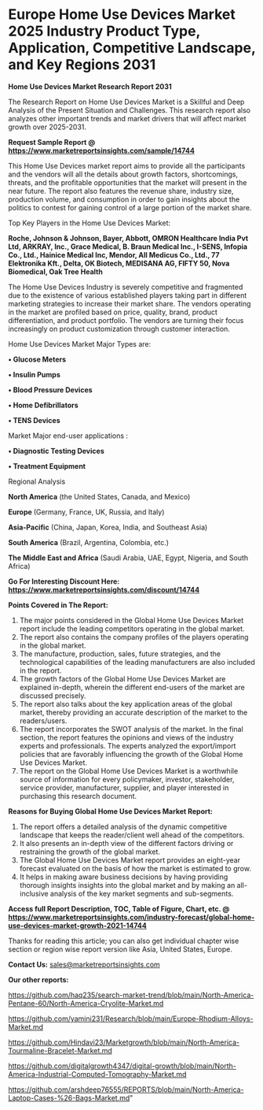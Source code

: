  # Europe Home Use Devices Market 2025 Industry Product Type, Application, Competitive Landscape, and Key Regions 2031

<strong>Home Use Devices Market Research Report 2031</strong>

The Research Report on Home Use Devices Market is a Skillful and Deep Analysis of the Present Situation and Challenges. This research report also analyzes other important trends and market drivers that will affect market growth over 2025-2031.

<strong>Request Sample Report @ <a href=https://www.marketreportsinsights.com/sample/14744>https://www.marketreportsinsights.com/sample/14744</a></strong>

This Home Use Devices market report aims to provide all the participants and the vendors will all the details about growth factors, shortcomings, threats, and the profitable opportunities that the market will present in the near future. The report also features the revenue share, industry size, production volume, and consumption in order to gain insights about the politics to contest for gaining control of a large portion of the market share.

Top Key Players in the Home Use Devices Market:

<strong>Roche, Johnson & Johnson, Bayer, Abbott, OMRON Healthcare India Pvt Ltd, ARKRAY, Inc., Grace Medical, B. Braun Medical Inc., I-SENS, Infopia Co., Ltd., Hainice Medical Inc, Mendor, All Medicus Co., Ltd., 77 Elektronika Kft., Delta, OK Biotech, MEDISANA AG, FIFTY 50, Nova Biomedical, Oak Tree Health</strong>

The Home Use Devices Industry is severely competitive and fragmented due to the existence of various established players taking part in different marketing strategies to increase their market share. The vendors operating in the market are profiled based on price, quality, brand, product differentiation, and product portfolio. The vendors are turning their focus increasingly on product customization through customer interaction.

Home Use Devices Market Major Types are:

<strong>• Glucose Meters

• Insulin Pumps

• Blood Pressure Devices

• Home Defibrillators

• TENS Devices</strong>

Market Major end-user applications :

<strong>• Diagnostic Testing Devices

• Treatment Equipment</strong>

Regional Analysis

</u><strong><b>North America</b></strong> (the United States, Canada, and Mexico)

<strong><b>Europe </b></strong>(Germany, France, UK, Russia, and Italy)

<strong><b>Asia-Pacific</b></strong> (China, Japan, Korea, India, and Southeast Asia)

<strong><b>South America</b></strong> (Brazil, Argentina, Colombia, etc.)

<strong><b>The Middle East and Africa</b></strong> (Saudi Arabia, UAE, Egypt, Nigeria, and South Africa)

<strong>Go For Interesting Discount Here: <a href=https://www.marketreportsinsights.com/discount/14744>https://www.marketreportsinsights.com/discount/14744</a></strong>

<strong>Points Covered in The Report:</strong>
<ol>
  <li>The major points considered in the Global Home Use Devices Market report include the leading competitors operating in the global market.</li>
  <li>The report also contains the company profiles of the players operating in the global market.</li>
  <li>The manufacture, production, sales, future strategies, and the technological capabilities of the leading manufacturers are also included in the report.</li>
  <li>The growth factors of the Global Home Use Devices Market are explained in-depth, wherein the different end-users of the market are discussed precisely.</li>
  <li>The report also talks about the key application areas of the global market, thereby providing an accurate description of the market to the readers/users.</li>
  <li>The report incorporates the SWOT analysis of the market. In the final section, the report features the opinions and views of the industry experts and professionals. The experts analyzed the export/import policies that are favorably influencing the growth of the Global Home Use Devices Market.</li>
  <li>The report on the Global Home Use Devices Market is a worthwhile source of information for every policymaker, investor, stakeholder, service provider, manufacturer, supplier, and player interested in purchasing this research document.</li>
</ol>
<strong>Reasons for Buying Global Home Use Devices Market Report:</strong>

<ol>
  <li>The report offers a detailed analysis of the dynamic competitive landscape that keeps the reader/client well ahead of the competitors.</li>
  <li>It also presents an in-depth view of the different factors driving or restraining the growth of the global market.</li>
  <li>The Global Home Use Devices Market report provides an eight-year forecast evaluated on the basis of how the market is estimated to grow.</li>
  <li>It helps in making aware business decisions by having providing thorough insights insights into the global market and by making an all-inclusive analysis of the key market segments and sub-segments.</li>
</ol>
<strong>Access full Report Description, TOC, Table of Figure, Chart, etc. @ <a href=https://www.marketreportsinsights.com/industry-forecast/global-home-use-devices-market-growth-2021-14744>https://www.marketreportsinsights.com/industry-forecast/global-home-use-devices-market-growth-2021-14744</a></strong>


Thanks for reading this article; you can also get individual chapter wise section or region wise report version like Asia, United States, Europe.

<strong>Contact Us:</strong>
sales@marketreportsinsights.com

<strong>Our other reports:</strong>

<a href=https://github.com/haq235/search-market-trend/blob/main/North-America-Pentane-60/North-America-Cryolite-Market.md>https://github.com/haq235/search-market-trend/blob/main/North-America-Pentane-60/North-America-Cryolite-Market.md</a>

<a href=https://github.com/yamini231/Research/blob/main/Europe-Rhodium-Alloys-Market.md>https://github.com/yamini231/Research/blob/main/Europe-Rhodium-Alloys-Market.md</a>

<a href=https://github.com/Hindavi23/Marketgrowth/blob/main/North-America-Tourmaline-Bracelet-Market.md>https://github.com/Hindavi23/Marketgrowth/blob/main/North-America-Tourmaline-Bracelet-Market.md</a>

<a href=https://github.com/digitalgrowth4347/digital-growth/blob/main/North-America-Industrial-Computed-Tomography-Market.md>https://github.com/digitalgrowth4347/digital-growth/blob/main/North-America-Industrial-Computed-Tomography-Market.md</a>

<a href=https://github.com/arshdeep76555/REPORTS/blob/main/North-America-Laptop-Cases-%26-Bags-Market.md>https://github.com/arshdeep76555/REPORTS/blob/main/North-America-Laptop-Cases-%26-Bags-Market.md</a>"
